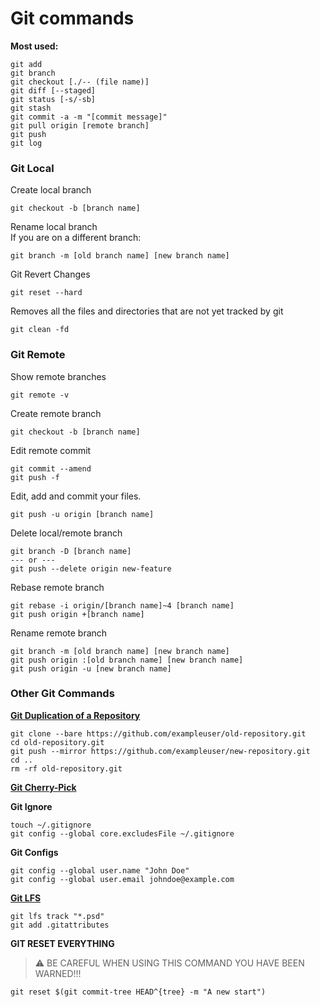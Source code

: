 # Git commands

**Most used:**
```
git add
git branch
git checkout [./-- (file name)]
git diff [--staged]
git status [-s/-sb]
git stash
git commit -a -m "[commit message]"
git pull origin [remote branch]
git push
git log
```

### Git Local

Create local branch
```
git checkout -b [branch name]
```

Rename local branch <br />
If you are on a different branch:
```
git branch -m [old branch name] [new branch name]
```

Git Revert Changes
```
git reset --hard
```

Removes all the files and directories that are not yet tracked by git
```
git clean -fd
```

### Git Remote

Show remote branches
```
git remote -v
```

Create remote branch
```
git checkout -b [branch name]
```

Edit remote commit
```
git commit --amend
git push -f
```

Edit, add and commit your files.
```
git push -u origin [branch name]
```

Delete local/remote branch
```
git branch -D [branch name]
--- or ---
git push --delete origin new-feature
```

Rebase remote branch
```
git rebase -i origin/[branch name]~4 [branch name]
git push origin +[branch name]
```

Rename remote branch
```
git branch -m [old branch name] [new branch name]
git push origin :[old branch name] [new branch name]
git push origin -u [new branch name]
```

### Other Git Commands
**[Git Duplication of a Repository](https://docs.github.com/en/free-pro-team@latest/github/creating-cloning-and-archiving-repositories/duplicating-a-repository)**
```
git clone --bare https://github.com/exampleuser/old-repository.git
cd old-repository.git
git push --mirror https://github.com/exampleuser/new-repository.git
cd ..
rm -rf old-repository.git
```
**[Git Cherry-Pick](https://git-scm.com/docs/git-cherry-pick)**

**Git Ignore**
```
touch ~/.gitignore
git config --global core.excludesFile ~/.gitignore
```

**Git Configs**
```
git config --global user.name "John Doe"
git config --global user.email johndoe@example.com
```

**[Git LFS](https://git-lfs.github.com/)**
```
git lfs track "*.psd"
git add .gitattributes
```

**GIT RESET EVERYTHING**
> ⚠️ BE CAREFUL WHEN USING THIS COMMAND YOU HAVE BEEN WARNED!!!
```
git reset $(git commit-tree HEAD^{tree} -m "A new start")
```
